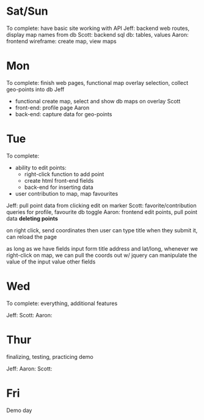 # Sat/Sun
To complete: have basic site working with API
Jeff: backend web routes, display map names from db
Scott: backend sql db: tables, values
Aaron: frontend wireframe: create map, view maps

# Mon
To complete: finish web pages, functional map overlay selection, collect geo-points into db
Jeff
- functional create map, select and show db maps on overlay
Scott
- front-end: profile page
Aaron
- back-end: capture data for geo-points

# Tue
To complete: 
- ability to edit points:
  - right-click function to add point
  - create html front-end fields
  - back-end for inserting data
- user contribution to map, map favourites

Jeff: pull point data from clicking edit on marker
Scott: favorite/contribution queries for profile, favourite db toggle
Aaron: frontend edit points, pull point data
**deleting points**


on right click, send coordinates
then user can type title
when they submit it, can reload the page

as long as we have fields input form
title address and lat/long,
whenever we right-click on map, we can pull the coords out w/ jquery
can manipulate the value of the input value
other fields


# Wed
To complete: everything, additional features

Jeff: 
Scott: 
Aaron: 


# Thur
finalizing, testing, practicing demo

Jeff: 
Aaron: 
Scott: 

# Fri
Demo day



